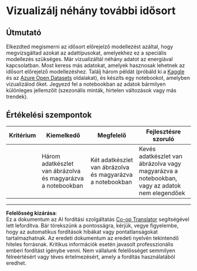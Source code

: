 <!--
CO_OP_TRANSLATOR_METADATA:
{
  "original_hash": "d1781b0b92568ea1d119d0a198b576b4",
  "translation_date": "2025-09-05T15:35:19+00:00",
  "source_file": "7-TimeSeries/1-Introduction/assignment.md",
  "language_code": "hu"
}
-->
# Vizualizálj néhány további idősort

## Útmutató

Elkezdted megismerni az idősort előrejelző modellezést azáltal, hogy megvizsgáltad azokat az adattípusokat, amelyekhez ez a speciális modellezés szükséges. Már vizualizáltál néhány adatot az energiával kapcsolatban. Most keress más adatokat, amelyek hasznosak lehetnek az idősort előrejelző modellezéshez. Találj három példát (próbáld ki a [Kaggle](https://kaggle.com) és az [Azure Open Datasets](https://azure.microsoft.com/en-us/services/open-datasets/catalog/?WT.mc_id=academic-77952-leestott) oldalakat), és készíts egy notebookot, amelyben vizualizálod őket. Jegyezd fel a notebookban az adatok bármilyen különleges jellemzőit (szezonális minták, hirtelen változások vagy más trendek).

## Értékelési szempontok

| Kritérium | Kiemelkedő                                           | Megfelelő                                           | Fejlesztésre szoruló                                                                     |
| --------- | ---------------------------------------------------- | -------------------------------------------------- | --------------------------------------------------------------------------------------- |
|           | Három adatkészlet van ábrázolva és magyarázva a notebookban | Két adatkészlet van ábrázolva és magyarázva a notebookban | Kevés adatkészlet van ábrázolva vagy magyarázva a notebookban, vagy az adatok nem elegendőek |

---

**Felelősség kizárása**:  
Ez a dokumentum az AI fordítási szolgáltatás [Co-op Translator](https://github.com/Azure/co-op-translator) segítségével lett lefordítva. Bár törekszünk a pontosságra, kérjük, vegye figyelembe, hogy az automatikus fordítások hibákat vagy pontatlanságokat tartalmazhatnak. Az eredeti dokumentum az eredeti nyelvén tekintendő hiteles forrásnak. Kritikus információk esetén javasolt professzionális emberi fordítást igénybe venni. Nem vállalunk felelősséget semmilyen félreértésért vagy téves értelmezésért, amely a fordítás használatából eredhet.